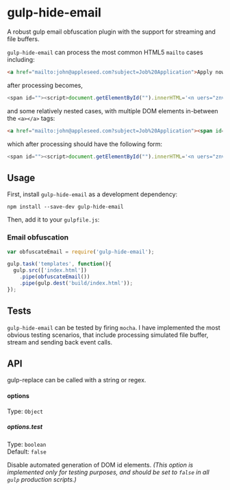 # gulp-hide-email
 A robust gulp email obfuscation plugin with the support for streaming and file buffers.

`gulp-hide-email` can process the most common HTML5 `mailto` cases including:

```html
<a href="mailto:john@appleseed.com?subject=Job%20Application">Apply now</a>
```
after processing becomes,
```javascript
<span id=""><script>document.getElementById("").innerHTML='<n uers="znvygb:wbua@nccyrfrrq.pbz?fhowrpg=Wbo%20Nccyvpngvba">Nccyl abj</n>'.replace(/[a-zA-Z]/g,function(c){return String.fromCharCode((c<="Z"?90:122)>=(c=c.charCodeAt(0)+13)?c:c-26);});document.body.appendChild(eo);</script></span>
```
and some relatively nested cases, with multiple DOM elements in-between the `<a></a>` tags:
```html
<a href="mailto:john@appleseed.com?subject=Job%20Application"><span id="something" class="x1 x2 x3" style="padding-bottom: -20px;"><div>Test</div></span></a>
```
which after processing should have the following form:
```javascript
<span id=""><script>document.getElementById("").innerHTML='<n uers="znvygb:wbua@nccyrfrrq.pbz?fhowrpg=Wbo%20Nccyvpngvba"><fcna vq="fbzrguvat" pynff="k1 k2 k3" fglyr="cnqqvat-obggbz: -20ck;"><qvi>Grfg</qvi></fcna></n>'.replace(/[a-zA-Z]/g,function(c){return String.fromCharCode((c<="Z"?90:122)>=(c=c.charCodeAt(0)+13)?c:c-26);});document.body.appendChild(eo);</script></span>
```

## Usage

First, install `gulp-hide-email` as a development dependency:

```shell
npm install --save-dev gulp-hide-email
```

Then, add it to your `gulpfile.js`:

### Email obfuscation
```javascript
var obfuscateEmail = require('gulp-hide-email');

gulp.task('templates', function(){
  gulp.src(['index.html'])
    .pipe(obfuscateEmail())
    .pipe(gulp.dest('build/index.html'));
});
```

## Tests

`gulp-hide-email` can be tested by firing `mocha`. I have implemented the most obvious testing scenarios, that include processing simulated file buffer, stream and sending back event calls.

## API

gulp-replace can be called with a string or regex.

#### options
Type: `Object`

##### options.test
Type: `boolean`  
Default: `false`

Disable automated generation of DOM id elements. _(This option is implemented only for testing purposes, and should be set to `false` in all `gulp` production scripts.)_

